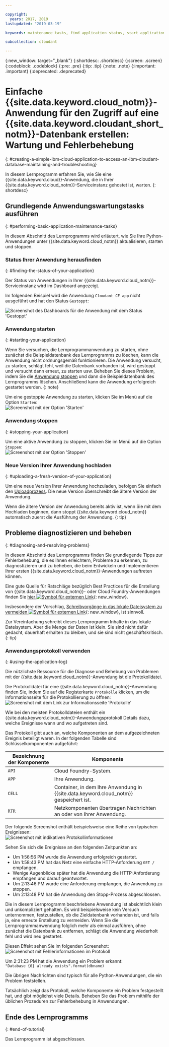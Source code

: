 ```yaml
---

copyright:
  years: 2017, 2019
lastupdated: "2019-03-19"

keywords: maintenance tasks, find application status, start application, stop application, upload application, diagnose problems, resolve problems, application log

subcollection: cloudant

---
```


{:new_window: target="_blank"}
{:shortdesc: .shortdesc}
{:screen: .screen}
{:codeblock: .codeblock}
{:pre: .pre}
{:tip: .tip}
{:note: .note}
{:important: .important}
{:deprecated: .deprecated}

<!-- Acrolinx: 2017-01-11 -->

# Einfache {{site.data.keyword.cloud_notm}}-Anwendung für den Zugriff auf eine {{site.data.keyword.cloudant_short_notm}}-Datenbank erstellen: Wartung und Fehlerbehebung
{: #creating-a-simple-ibm-cloud-application-to-access-an-ibm-cloudant-database-maintaining-and-troubleshooting}

In diesem Lernprogramm erfahren Sie, wie Sie eine
{{site.data.keyword.cloud}}-Anwendung, die in Ihrer {{site.data.keyword.cloud_notm}}-Serviceinstanz gehostet ist, warten.
{: shortdesc}

## Grundlegende Anwendungswartungstasks ausführen
{: #performing-basic-application-maintenance-tasks}

In diesem Abschnitt des Lernprogramms wird erläutert, wie Sie Ihre Python-Anwendungen unter {{site.data.keyword.cloud_notm}} aktualisieren,
starten und stoppen.

### Status Ihrer Anwendung herausfinden
{: #finding-the-status-of-your-application}

Der Status von Anwendungen in Ihrer {{site.data.keyword.cloud_notm}}-Serviceinstanz wird im Dashboard angezeigt.

Im folgenden Beispiel wird die Anwendung `Cloudant CF app` nicht ausgeführt und hat den
Status `Gestoppt`:

![Screenshot des Dashboards für die Anwendung mit dem Status 'Gestoppt'](images/img0037.png)

### Anwendung starten
{: #starting-your-application}

Wenn Sie versuchen, die Lernprogrammanwendung zu starten, ohne zunächst die Beispieldatenbank des Lernprogramms zu löschen, kann die Anwendung nicht ordnungsgemäß
funktionieren. Die Anwendung versucht, zu starten, schlägt fehl, weil die Datenbank vorhanden ist,
    wird gestoppt und versucht dann erneut, zu starten usw. Beheben Sie dieses Problem, indem Sie die
    [Anwendung stoppen](#stopping-your-application)
    und dann die Beispieldatenbank des Lernprogramms löschen. Anschließend kann die Anwendung erfolgreich gestartet werden.
{: note}
    
Um eine gestoppte Anwendung zu starten, klicken Sie im Menü auf die Option `Starten`:<br/>
![Screenshot mit der Option 'Starten'](images/img0039.png)

### Anwendung stoppen
{: #stopping-your-application}

Um eine aktive Anwendung zu stoppen, klicken Sie im Menü auf die Option `Stoppen`:<br/>
![Screenshot mit der Option 'Stoppen'](images/img0041.png)

### Neue Version Ihrer Anwendung hochladen
{: #uploading-a-fresh-version-of-your-application}

Um eine neue Version Ihrer Anwendung hochzuladen,
befolgen Sie einfach den [Uploadprozess](/docs/services/Cloudant?topic=cloudant-creating-a-simple-ibm-cloud-application-to-access-an-ibm-cloudant-database-uploading-the-application#creating-a-simple-ibm-cloud-application-to-access-an-ibm-cloudant-database-uploading-the-application).
Die neue Version überschreibt die ältere Version der Anwendung.

Wenn die ältere Version der Anwendung bereits aktiv ist, wenn Sie mit dem Hochladen beginnen, dann stoppt {{site.data.keyword.cloud_notm}} automatisch zuerst die Ausführung der Anwendung.
{: tip}

## Probleme diagnostizieren und beheben
{: #diagnosing-and-resolving-problems}

In diesem Abschnitt des Lernprogramms finden Sie grundlegende Tipps zur Fehlerbehebung, die
es Ihnen erleichtern, Probleme zu erkennen, zu diagnostizieren und zu beheben, die beim
Entwickeln und Implementieren Ihrer ersten {{site.data.keyword.cloud_notm}}-Anwendungen auftreten können.

Eine gute Quelle für Ratschläge bezüglich Best Practices für die Erstellung von {{site.data.keyword.cloud_notm}}- oder
Cloud Foundry-Anwendungen finden Sie [hier ![Symbol für externen Link](../images/launch-glyph.svg "Symbol für externen Link")](https://docs.cloudfoundry.org/devguide/deploy-apps/prepare-to-deploy.html){: new_window}.

Insbesondere der Vorschlag,
[Schreibvorgänge in das lokale Dateisystem zu vermeiden ![Symbol für externen Link](../images/launch-glyph.svg "Symbol für externen Link")](https://docs.cloudfoundry.org/devguide/deploy-apps/prepare-to-deploy.html#filesystem){: new_window},
ist sinnvoll.

Zur Vereinfachung schreibt dieses Lernprogramm Inhalte in das lokale Dateisystem. Aber die Menge der Daten ist klein. Sie sind nicht dafür gedacht, dauerhaft erhalten zu bleiben,
    und sie sind nicht geschäftskritisch.
{: tip}

### Anwendungsprotokoll verwenden
{: #using-the-application-log}

Die nützlichste Ressource für die Diagnose und Behebung von Problemen mit
der {{site.data.keyword.cloud_notm}}-Anwendung ist die Protokolldatei.

Die Protokolldatei für eine {{site.data.keyword.cloud_notm}}-Anwendung finden Sie, indem Sie auf die Registerkarte `Protokolle` klicken, um die Informationsseite für die Protokollierung zu öffnen:<br/>
![Screenshot mit dem Link zur Informationsseite 'Protokolle'](images/img0042.png)

Wie bei den meisten Protokolldateien enthält ein {{site.data.keyword.cloud_notm}}-Anwendungsprotokoll Details dazu, welche Ereignisse wann und wo aufgetreten sind.

Das Protokoll gibt auch an, welche Komponenten an dem aufgezeichneten Ereignis beteiligt waren.
In der folgenden Tabelle sind Schlüsselkomponenten aufgeführt:

Bezeichnung der Komponente | Komponente
----------------|----------
`API`           | Cloud Foundry-System.
`APP`           | Ihre Anwendung.
`CELL`          | Container, in dem Ihre Anwendung in {{site.data.keyword.cloud_notm}} gespeichert ist.
`RTR`           | Netzkomponenten übertragen Nachrichten an oder von Ihrer Anwendung.

Der folgende Screenshot enthält beispielsweise eine Reihe von typischen Ereignissen:<br/>
![Screenshot mit indikativen Protokollinformationen](images/img0043.png)

Sehen Sie sich die Ereignisse an den folgenden Zeitpunkten an:

-   Um 1:56:56 PM wurde die Anwendung erfolgreich gestartet.
-   Um 1:58:43 PM hat das Netz eine einfache HTTP-Anforderung `GET /` empfangen.
-   Wenige Augenblicke später hat die Anwendung die HTTP-Anforderung empfangen und darauf geantwortet.
-   Um 2:13:46 PM wurde eine Anforderung empfangen, die Anwendung zu stoppen.
-   Um 2:13:48 PM hat die Anwendung den Stopp-Prozess abgeschlossen.

Die in diesem Lernprogramm beschriebene Anwendung ist absichtlich klein und unkompliziert gehalten.
Es wird beispielsweise kein Versuch unternommen, festzustellen, ob die Zieldatenbank vorhanden ist,
und falls ja, eine erneute Erstellung zu vermeiden.
Wenn Sie die Lernprogrammanwendung folglich mehr als einmal ausführen, ohne zunächst die Datenbank zu entfernen,
schlägt die Anwendung wiederholt fehl und wird neu gestartet.

Diesen Effekt sehen Sie im folgenden Screenshot:<br/>
![Screenshot mit Fehlerinformationen im Protokoll](images/img0044.png)

Um 2:31:23 PM hat die Anwendung ein Problem erkannt:<br/>
`"Database {0} already exists".format(dbname)`

Die übrigen Nachrichten sind typisch für alle Python-Anwendungen, die ein Problem feststellen.

Tatsächlich zeigt das Protokoll, welche Komponente ein Problem festgestellt hat,
und gibt möglichst viele Details.
Beheben Sie das Problem mithilfe der üblichen Prozeduren zur Fehlerbehebung in Anwendungen.

## Ende des Lernprogramms
{: #end-of-tutorial}

Das Lernprogramm ist abgeschlossen.
